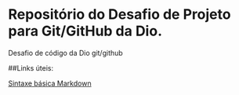 # Repositório do Desafio de Projeto para Git/GitHub da Dio.
Desafio de código da Dio git/github

##Links úteis:

[Sintaxe básica Markdown](https://www.markdownguide.org/basic-syntax/)

